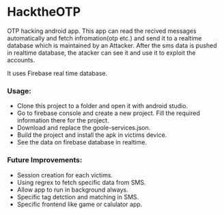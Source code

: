 # HacktheOTP
OTP hacking android app. This app can read the recived messages automatically and fetch infromation(otp etc.) and send it to a realtime database which is maintained by an Attacker. After the sms data is pushed in realtime database, the atacker can see it and use it to exploit the accounts.


It uses Firebase real time database.

### Usage:
- Clone this project to a folder and open it with android studio.
- Go to firebase console and create a new project. Fill the required information there for the project.
- Download and replace the goole-services.json.
- Build the project and install the apk in victims device.
- See the data on firebase database in realtime.

### Future Improvements:
- Session creation for each victims.
- Using regrex to fetch specific data from SMS.
- Allow app to run in background always.
- Specific tag detction and matching in SMS.
- Specific frontend like game or calulator app.
